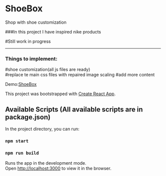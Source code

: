 # ShoeBox
Shop with shoe customization

###In this project I have inspired nike products

#Still work in progress
<hr>
<h3>Things to implement:</h3>
#shoe customization(all js files are ready)<br>
#replace te main css files with repaired image scaling
#add more content

 Demo:[ShoeBox](https://shoeBox.netlify.com)

This project was bootstrapped with [Create React App](https://github.com/facebook/create-react-app).

## Available Scripts (All available scripts are in package.json)

In the project directory, you can run:

### `npm start`
### `npm run build`
Runs the app in the development mode.\
Open [http://localhost:3000](http://localhost:3000) to view it in the browser.




